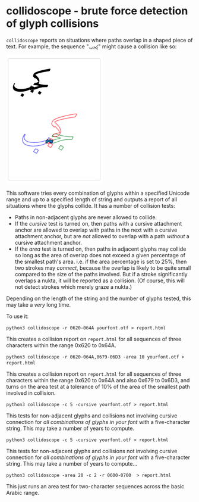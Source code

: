 # collidoscope - brute force detection of glyph collisions

`collidoscope` reports on situations where paths overlap in a shaped
piece of text. For example, the sequence "ؼجب" might cause a collision like so:

![](sample-collision.png)

This software tries every combination of glyphs within a specified Unicode range and up to a specified length of string and outputs a report of all situations where the glyphs collide. It has a number of collision tests:

* Paths in non-adjacent glyphs are never allowed to collide.
* If the *cursive* test is turned on, then paths with a cursive attachment anchor are allowed to overlap with paths in the next with a cursive attachment anchor, but are *not* allowed to overlap with a path *without* a cursive attachment anchor.
* If the *area* test is turned on, then paths in adjacent glyphs may collide so long as the area of overlap does not exceed a given percentage of the smallest path's area. i.e. if the area percentage is set to 25%, then two strokes may *connect*, because the overlap is likely to be quite small compared to the size of the paths involved. But if a stroke significantly overlaps a nukta, it will be reported as a collision. (Of course, this will not detect strokes which merely graze a nukta.)

Depending on the length of the string and the number of glyphs tested, this may take a *very* long time.

To use it:

    python3 collidoscope -r 0620-064A yourfont.otf > report.html

This creates a collision report on `report.html` for all sequences of three characters within the range 0x620 to 0x64A.

    python3 collidoscope -r 0620-064A,0679-06D3 -area 10 yourfont.otf > report.html

This creates a collision report on `report.html` for all sequences of three characters within the range 0x620 to 0x64A and also 0x679 to 0x6D3, and turns on the area test at a tolerance of 10% of the area of the smallest path involved in collision.

    python3 collidoscope -c 5 -cursive yourfont.otf > report.html

This tests for non-adjacent glyphs and collisions not involving cursive connection for *all combinations of glyphs in your font* with a five-character string. This may take a number of years to compute.

    python3 collidoscope -c 5 -cursive yourfont.otf > report.html

This tests for non-adjacent glyphs and collisions not involving cursive connection for *all combinations of glyphs in your font* with a five-character string. This may take a number of years to compute...

    python3 collidoscope -area 20 -c 2 -r 0600-0700  > report.html

This just runs an area test for two-character sequences across the basic Arabic range.